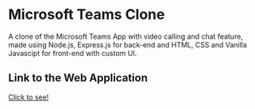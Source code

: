 # Microsoft Teams Clone
A clone of the Microsoft Teams App with video calling and chat feature, made using Node.js, Express.js for back-end and HTML, CSS and Vanilla Javascipt for front-end with custom UI.

## Link to the Web Application
[Click to see!](https://historic-grand-teton-33760.herokuapp.com)
